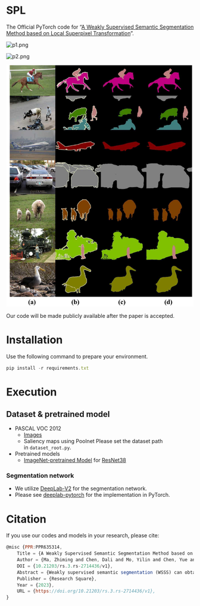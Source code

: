 # SPL

The Official PyTorch code for “[A Weakly Supervised Semantic Segmentation Method based on Local Superpixel Transformation](https://europepmc.org/article/PPR/PPR635314)”.

![p1.png](figure/cam_show.png)

![p2.png](figure/SPL.png)

![p3.png](figure/seg_result.png)

Our code will be made publicly available after the paper is accepted.

# Installation

Use the following command to prepare your environment.

```jsx
pip install -r requirements.txt
```

# **Execution**

## **Dataset & pretrained model**

- PASCAL VOC 2012
    - [Images](http://host.robots.ox.ac.uk/pascal/VOC/voc2012/)
    - Saliency maps using Poolnet
	Please set the dataset path in `dataset_root.py`.
- Pretrained models
    - [ImageNet-pretrained Model](https://drive.google.com/file/d/1WvSkPfAtfPzyxcgG58a1RlRayMYb3FBc/view?usp=share_link) for [ResNet38](https://arxiv.org/abs/1611.10080)

### Segmentation network

- We utilize [DeepLab-V2](https://arxiv.org/abs/1606.00915) for the segmentation network.
- Please see [deeplab-pytorch](https://github.com/kazuto1011/deeplab-pytorch) for the implementation in PyTorch.

# Citation

If you use our codes and models in your research, please cite:

```jsx
@misc {PPR:PPR635314,
	Title = {A Weakly Supervised Semantic Segmentation Method based on Local Superpixel Transformation},
	Author = {Ma, Zhiming and Chen, Dali and Mo, Yilin and Chen, Yue and Zhang, Yuming},
	DOI = {10.21203/rs.3.rs-2714436/v1},
	Abstract = {Weakly supervised semantic segmentation (WSSS) can obtain pseudo-semantic masks through a weaker level of supervised labels, reducing the need for costly pixel-level annotations. However, the general class activation map (CAM)-based pseudo-mask acquisition method suffers from sparse coverage, leading to false positive and false negative regions that reduce accuracy. We propose a WSSS method based on local superpixel transformation that combines superpixel theory and image local information. Our method uses a superpixel local consistency weighted cross-entropy loss to correct erroneous regions and a post-processing method based on the adjacent superpixel affinity matrix (ASAM) to expand false negatives, suppress false positives, and optimize semantic boundaries. Our method achieves 73.4% mIoU on the PASCAL VOC 2012 validation set and 73.9% on the test set, and the ASAM post-processing method is validated on several state-of-the-art methods. If our paper is accepted, our code will be published.},
	Publisher = {Research Square},
	Year = {2023},
	URL = {https://doi.org/10.21203/rs.3.rs-2714436/v1},
}
```